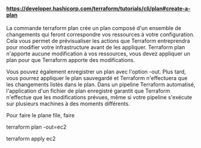 #### https://developer.hashicorp.com/terraform/tutorials/cli/plan#create-a-plan

La commande terraform plan crée un plan composé d'un ensemble de changements qui feront correspondre vos ressources à votre configuration. Cela vous permet de prévisualiser les actions que Terraform entreprendra pour modifier votre infrastructure avant de les appliquer. Terraform plan n'apporte aucune modification à vos ressources, vous devez appliquer un plan pour que Terraform apporte des modifications.

Vous pouvez également enregistrer un plan avec l'option -out. Plus tard, vous pourrez appliquer le plan sauvegardé et Terraform n'effectuera que les changements listés dans le plan. Dans un pipeline Terraform automatisé, l'application d'un fichier de plan enregistré garantit que Terraform n'effectue que les modifications prévues, même si votre pipeline s'exécute sur plusieurs machines à des moments différents.

Pour faire le plane file, faire

terraform plan -out=ec2

terraform apply ec2